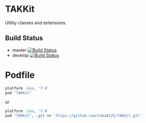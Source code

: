 # TAKKit 

Utility classes and extensions.

## Build Status

- master [![Build Status](https://travis-ci.org/taka0125/TAKKit.svg?branch=master)](https://travis-ci.org/taka0125/TAKKit)
- develop [![Build Status](https://travis-ci.org/taka0125/TAKKit.svg?branch=develop)](https://travis-ci.org/taka0125/TAKKit)

# Podfile

```ruby
platform :ios, '7.0'
pod "TAKKit"
```

or 

```ruby
platform :ios, '7.0'
pod "TAKKit", :git => 'https://github.com/taka0125/TAKKit.git'
```
